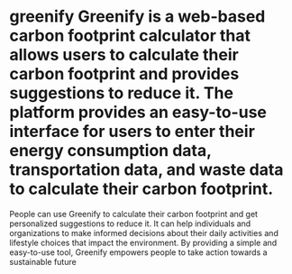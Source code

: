 # greenify Greenify is a web-based carbon footprint calculator that allows users to calculate their carbon footprint and provides suggestions to reduce it. The platform provides an easy-to-use interface for users to enter their energy consumption data, transportation data, and waste data to calculate their carbon footprint.
People can use Greenify to calculate their carbon footprint and get personalized suggestions to reduce it. It can help individuals and organizations to make informed decisions about their daily activities and lifestyle choices that impact the environment. By providing a simple and easy-to-use tool, Greenify empowers people to take action towards a sustainable future
